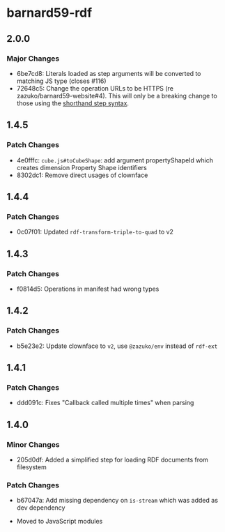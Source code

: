 # barnard59-rdf

## 2.0.0

### Major Changes

- 6be7cd8: Literals loaded as step arguments will be converted to matching JS type (closes #116)
- 72648c5: Change the operation URLs to be HTTPS (re zazuko/barnard59-website#4).
  This will only be a breaking change to those using the [shorthand step syntax](https://data-centric.zazuko.com/docs/workflows/explanations/simplified-syntax).

## 1.4.5

### Patch Changes

- 4e0fffc: `cube.js#toCubeShape`: add argument propertyShapeId which creates dimension Property Shape identifiers
- 8302dc1: Remove direct usages of clownface

## 1.4.4

### Patch Changes

- 0c07f01: Updated `rdf-transform-triple-to-quad` to v2

## 1.4.3

### Patch Changes

- f0814d5: Operations in manifest had wrong types

## 1.4.2

### Patch Changes

- b5e23e2: Update clownface to `v2`, use `@zazuko/env` instead of `rdf-ext`

## 1.4.1

### Patch Changes

- ddd091c: Fixes "Callback called multiple times" when parsing

## 1.4.0

### Minor Changes

- 205d0df: Added a simplified step for loading RDF documents from filesystem

### Patch Changes

- b67047a: Add missing dependency on `is-stream` which was added as dev dependency

- Moved to JavaScript modules
